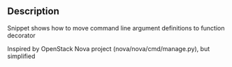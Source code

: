 Description
-----------
Snippet shows how to move command line argument definitions to function decorator

Inspired by OpenStack Nova project (nova/nova/cmd/manage.py), but simplified

